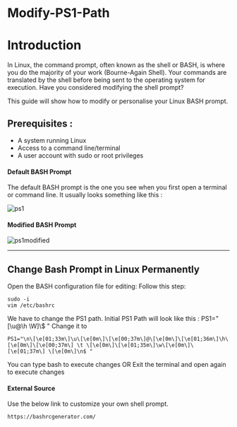 # Modify-PS1-Path

# Introduction

In Linux, the command prompt, often known as the shell or BASH, is where you do the majority of your work (Bourne-Again Shell). Your commands are translated by the shell before being sent to the operating system for execution.
Have you considered modifying the shell prompt?

This guide will show how to modify or personalise your Linux BASH prompt.

## Prerequisites :

* A system running Linux
* Access to a command line/terminal
* A user account with sudo or root privileges

#### Default BASH Prompt

The default BASH prompt is the one you see when you first open a terminal or command line. It usually looks something like this :

![ps1](https://user-images.githubusercontent.com/124764401/217745471-715a0f96-54bd-4041-b558-17dd5f5bfd10.png)

#### Modified BASH Prompt

![ps1modified](https://user-images.githubusercontent.com/124764401/217745522-54f422d3-1398-4bcf-9a79-2d70822120f8.png)


------------------------
## Change Bash Prompt in Linux Permanently

Open the BASH configuration file for editing:
Follow this step:

```
sudo -i
vim /etc/bashrc
```

We have to change the PS1 path.
Initial PS1 Path will look like this : PS1="[\u@\h \W]\\$ " 
Change it to

```
PS1="\n\[\e[01;33m\]\u\[\e[0m\]\[\e[00;37m\]@\[\e[0m\]\[\e[01;36m\]\h\[\e[0m\]\[\e[00;37m\] \t \[\e[0m\]\[\e[01;35m\]\w\[\e[0m\]\[\e[01;37m\] \[\e[0m\]\n$ "
```

You can type bash to execute changes OR Exit the terminal and open again to execute changes

#### External Source
Use the below link to customize your own shell prompt.

```
https://bashrcgenerator.com/
```

